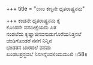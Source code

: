 +++
title = "೦೫೮ ಕಣ್ಡನೇ ಧೃತರಾಷ್ಟ್ರನನು"

+++
ಕಂಡನೇ ಧೃತರಾಷ್ಟ್ರನನು ಕೈ  
ಕೊಂಡನೇ ವನದೀಕ್ಷೆಯನು ಪಿತ  
ನಂಡಲೆದು ಕೃಷ್ಣಾಜಿನವನುಡುಗೊರೆಯನಿತ್ತನಲೆ  
ಚಂಡಿಗೊಂಡರೆ ನನಗೆ ನಿನ್ನಿನ  
ಭಂಡತನ ಬಾರದಲೆ ವನವಾ  
ಖಂಡಲಪ್ರಸ್ಥವಲೆ ನಿನಗಿನ್ನೆಂದಳಿಂದುಮುಖಿ   ॥58॥